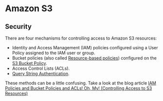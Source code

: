 # Amazon S3

## Security

There are four mechanisms for controlling access to Amazon S3 resources:

* Identity and Access Management (IAM) policies configured using a User Policy assigned to the IAM user or group.
* Bucket policies (also called [Resource-based policies](https://docs.aws.amazon.com/IAM/latest/UserGuide/access_policies.html)) configured on the [S3 Bucket Policy](https://docs.aws.amazon.com/AmazonS3/latest/user-guide/add-bucket-policy.html).
* Access Control Lists (ACLs).
* [Query String Authentication](https://docs.aws.amazon.com/AmazonS3/latest/API/sigv4-query-string-auth.html).

These methods can be a little confusing. Take a look at the blog article [IAM Policies and Bucket Policies and ACLs! Oh, My! (Controlling Access to S3 Resources)](https://aws.amazon.com/blogs/security/iam-policies-and-bucket-policies-and-acls-oh-my-controlling-access-to-s3-resources/)
